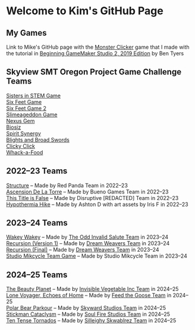 # Welcome to Kim's GitHub Page

## My Games

Link to Mike's GitHub page with the [Monster Clicker](https://mkinney.github.io/monster_clicker/index.html) game that I made with the tutorial in [Beginning GameMaker Studio 2, 2019 Edition](https://www.amazon.com/Beginning-GameMaker-Studio-Master-Programming/dp/1790577152) by Ben Tyers  

## Skyview SMT Oregon Project Game Challenge Teams

[Sisters in STEM Game](https://gadgetgirlkim.github.io/DiverCityHTMLFolder/index.html)  
[Six Feet Game](https://gadgetgirlkim.github.io/SixFeetHTMLFolder/index.html)  
[Six Feet Game 2](https://gadgetgirlkim.github.io/SixFeet2HTMLFolder/index.html)  
[Slimeageddon Game](https://gadgetgirlkim.github.io/Slimeageddon2HTMLFolder/index.html)  
[Nexus Gem](https://gadgetgirlkim.github.io/NexusGem2/index.html)  
[Biosiz](https://gadgetgirlkim.github.io/biosiz2/index.html)  
[Spirit Synergy](https://gadgetgirlkim.github.io/Spirit%20Synergy/SpiritSynergy.html)  
[Blights and Broad Swords](https://gadgetgirlkim.github.io/OGPC%20WebGL/index.html)  
[Clicky Click](https://gadgetgirlkim.github.io/ClickyClick/index.html)  
[Whack-a-Food](https://gadgetgirlkim.github.io/Whack_a_Food/index.html)

## 2022–23 Teams

[Structure](https://gadgetgirlkim.github.io/StructureGame/index.html) – Made by Red Panda Team in 2022–23  
[Ascension De La Torre](https://gadgetgirlkim.github.io/TowerAscension/index.html) – Made by Bueno Games Team in 2022–23  
[This Title is False](https://gadgetgirlkim.github.io/ThisTitleIsFalse/index.html) – Made by Disruptive [REDACTED] Team in 2022–23  
[Hypothermia Hike](https://play.unity.com/mg/other/webgl-builds-346641) – Made by Ashton D with art assets by Iris F in 2022–23

## 2023–24 Teams

[Wakey Wakey](https://gadgetgirlkim.github.io/WakeyWakeyBuild/index.html) – Made by [The Odd Invalid Salute Team](https://tms.ogpc.info/Games/Details/9c97aeb1-172c-400b-97e4-2eee0900608b) in 2023–24  
[Recursion (Version 1)](https://gadgetgirlkim.github.io/RecursionBuild/index.html) – Made by [Dream Weavers Team](https://tms.ogpc.info/Games/Details/410e5edf-1421-4c42-9688-af15d9fc5f7e) in 2023–24  
[Recursion (Final)](https://gadgetgirlkim.github.io/RecursionFinal3/index.html) – Made by [Dream Weavers Team](https://tms.ogpc.info/Games/Details/410e5edf-1421-4c42-9688-af15d9fc5f7e) in 2023–24  
[Studio Mikcycle Team Game](https://tms.ogpc.info/Games/Details/cd999ec3-2ac1-4def-b94c-76e6bec739f6) – Made by Studio Mikcycle Team in 2023–24

## 2024–25 Teams

[The Beauty Planet](https://monsterryguy.itch.io/the-beauty-planet) – Made by [Invisible Vegetable Inc Team](https://tms.ogpc.info/Games/Details/7a898d66-0ac6-4753-ab9c-0d38e06fbd06) in 2024–25  
[Lone Voyager, Echoes of Home](https://gadgetgirlkim.github.io/LoneVoyager/index.html) – Made by [Feed the Goose Team](https://tms.ogpc.info/Games/Details/f5bc88a6-8ecf-46dc-a4b3-de869c752eac) in 2024–25  
[Polar Bear Parkour](https://gadgetgirlkim.github.io/PolarBearParkour/index.html) – Made by [Skyward Studios Team](https://tms.ogpc.info/Games/Details/f61ee292-f1d1-46b5-b297-886250e5318e) in 2024–25  
[Stickman Cataclysm](https://gadgetgirlkim.github.io/StickmanCataclysm/index.html) – Made by [Soul Fire Studios Team](https://tms.ogpc.info/Games/Details/611f59a3-7b93-4400-96c0-544fbefccc4b) in 2024–25  
[Ten Tense Tornados](https://xvsd.github.io/tentensetorandosweb/webttt/) – Made by [Silleighy Skwablrez Team](https://tms.ogpc.info/Games/Details/414dc621-8a40-44c4-80bb-347c0ef8f473) in 2024–25
